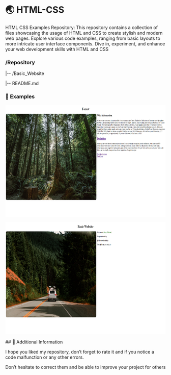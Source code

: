 # 🌏 HTML-CSS
HTML CSS Examples Repository: This repository contains a collection of files showcasing the usage of HTML and CSS to create stylish and modern web pages. Explore various code examples, ranging from basic layouts to more intricate user interface components. Dive in, experiment, and enhance your web development skills with HTML and CSS
### /Repository

 |-- /Basic_Website
 
 |-- README.md
### 📝 Examples

<p><img src="https://github.com/MatveyGuralskiy/HTML-CSS/blob/main/Basic_Website/Screen/About_page.png?raw=true" style="height:350px; width:700px" /></p>

<p><img src="https://github.com/MatveyGuralskiy/HTML-CSS/blob/main/Basic_Website/Screen/Main_page.png?raw=true" style="height:350px; width:700px" /></p>
## 📢 Additional Information

I hope you liked my repository, don’t forget to rate it and if you notice a code malfunction or any other errors.

Don’t hesitate to correct them and be able to improve your project for others
